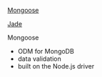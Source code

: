 

[Mongoose](http://mongoosejs.com/docs/guide.html)

[Jade](http://jade-lang.com/reference/)

Mongoose
- ODM for MongoDB
- data validation
- built on the Node.js driver

